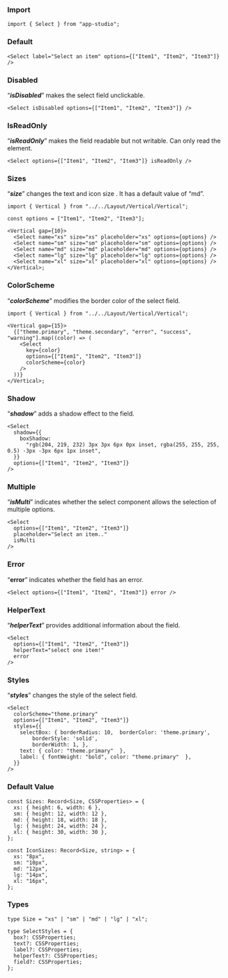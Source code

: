 ### **Import**

```tsx static
import { Select } from "app-studio";
```

### **Default**

```tsx
<Select label="Select an item" options={["Item1", "Item2", "Item3"]} />
```

### **Disabled**

“**_isDisabled_**” makes the select field unclickable.

```tsx
<Select isDisabled options={["Item1", "Item2", "Item3"]} />
```

### **IsReadOnly**

“**_isReadOnly_**” makes the field readable but not writable. Can only read the element.

```tsx
<Select options={["Item1", "Item2", "Item3"]} isReadOnly />
```

### **Sizes**

“**_size_**” changes the text and icon size . It has a default value of “md”.

```tsx
import { Vertical } from "../../Layout/Vertical/Vertical";

const options = ["Item1", "Item2", "Item3"];

<Vertical gap={10}>
  <Select name="xs" size="xs" placeholder="xs" options={options} />
  <Select name="sm" size="sm" placeholder="sm" options={options} />
  <Select name="md" size="md" placeholder="md" options={options} />
  <Select name="lg" size="lg" placeholder="lg" options={options} />
  <Select name="xl" size="xl" placeholder="xl" options={options} />
</Vertical>;
```

### **ColorScheme**

“**_colorScheme_**” modifies the border color of the select field.

```tsx
import { Vertical } from "../../Layout/Vertical/Vertical";

<Vertical gap={15}>
  {["theme.primary", "theme.secondary", "error", "success", "warning"].map((color) => (
    <Select
      key={color}
      options={["Item1", "Item2", "Item3"]}
      colorScheme={color}
    />
  ))}
</Vertical>;
```

### **Shadow**

“**_shadow_**” adds a shadow effect to the field.

```tsx
<Select
  shadow={{
    boxShadow:
      "rgb(204, 219, 232) 3px 3px 6px 0px inset, rgba(255, 255, 255, 0.5) -3px -3px 6px 1px inset",
  }}
  options={["Item1", "Item2", "Item3"]}
/>
```

### **Multiple**

“**_isMulti_**” indicates whether the select component allows the selection of multiple options.

```tsx
<Select
  options={["Item1", "Item2", "Item3"]}
  placeholder="Select an item.."
  isMulti
/>
```

### **Error**

“**error**” indicates whether the field has an error.

```tsx
<Select options={["Item1", "Item2", "Item3"]} error />
```

### **HelperText**

“**_helperText_**” provides additional information about the field.

```tsx
<Select
  options={["Item1", "Item2", "Item3"]}
  helperText="select one item!"
  error
/>
```

### **Styles**

“**_styles_**” changes the style of the select field.

```tsx
<Select
  colorScheme="theme.primary"
  options={["Item1", "Item2", "Item3"]}
  styles={{
    selectBox: { borderRadius: 10,  borderColor: 'theme.primary',
        borderStyle: 'solid',
        borderWidth: 1, },
    text: { color: "theme.primary"  },
    label: { fontWeight: "bold", color: "theme.primary"  },
  }}
/>
```

### **Default Value**

```tsx static
const Sizes: Record<Size, CSSProperties> = {
  xs: { height: 6, width: 6 },
  sm: { height: 12, width: 12 },
  md: { height: 18, width: 18 },
  lg: { height: 24, width: 24 },
  xl: { height: 30, width: 30 },
};
```

```tsx static
const IconSizes: Record<Size, string> = {
  xs: "8px",
  sm: "10px",
  md: "12px",
  lg: "14px",
  xl: "16px",
};
```

### Types

```tsx static
type Size = "xs" | "sm" | "md" | "lg" | "xl";
```

```tsx static
type SelectStyles = {
  box?: CSSProperties;
  text?: CSSProperties;
  label?: CSSProperties;
  helperText?: CSSProperties;
  field?: CSSProperties;
};
```
